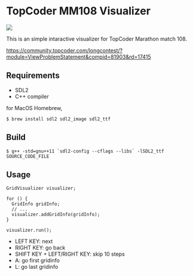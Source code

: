# TopCoder MM108 Visualizer

<img src="etc/seed6.gif">

This is an simple intaractive visualizer for TopCoder Marathon match 108.

https://community.topcoder.com/longcontest/?module=ViewProblemStatement&compid=81903&rd=17415

## Requirements
- SDL2
- C++ compiler

for MacOS Homebrew,
```
$ brew install sdl2 sdl2_image sdl2_ttf
```

## Build
```
$ g++ -std=gnu++11 `sdl2-config --cflags --libs` -lSDL2_ttf SOURCE_CODE_FILE
```

## Usage
```
GridVisualizer visualizer;

for () {
  GridInfo gridInfo;
  // ...
  visualizer.addGridInfo(gridInfo);
}

visualizer.run();
```

- LEFT KEY: next
- RIGHT KEY: go back
- SHIFT KEY + LEFT/RIGHT KEY: skip 10 steps
- A: go first gridinfo
- L: go last gridinfo


